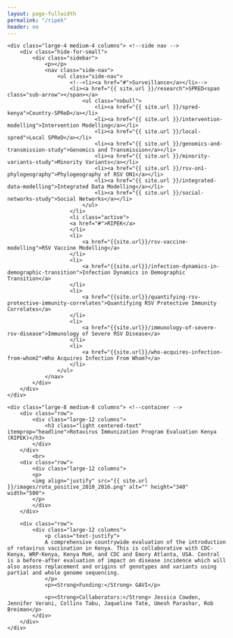 ```yaml
---
layout: page-fullwidth
permalink: "/ripek"
header: no
---
```


<!-- 1 -->

<section role="main" class="scroll-container">
<div class="row">
	
	<div class="large-4 medium-4 columns"> <!--side nav -->
		<div class="hide-for-small">
			<div class="sidebar">			
				<p></p>
				<nav class="side-nav">
					<ul class="side-nav">
						<!--<li><a href="#">Surveillance</a></li>-->
						<li><a href="{{ site.url }}/research">SPRED<span class="sub-arrow"></span></a>
							<ul class="nobull">
								<li><a href="{{ site.url }}/spred-kenya">Country-SPReD</a></li>
      							<li><a href="{{ site.url }}/intervention-modelling">Intervention Modelling</a></li>
     							<li><a href="{{ site.url }}/local-spred">Local SPReD</a></li>
      							<li><a href="{{ site.url }}/genomics-and-transmission-study">Genomics and Transmission</a></li>
      							<li><a href="{{ site.url }}/minority-variants-study">Minority Variants</a></li>
      							<li><a href="{{ site.url }}/rsv-on1-phylogeography">Phylogeography of RSV ON1</a></li>
      							<li><a href="{{ site.url }}/integrated-data-modelling">Integrated Data Modelling</a></li>
      							<li><a href="{{ site.url }}/social-networks-study">Social Networks</a></li>
							</ul>
						</li>
						<li class="active">
						<a href="#">RIPEK</a>
						</li>
						<li>
    						<a href="{{site.url}}/rsv-vaccine-modelling">RSV Vaccine Modelling</a>
  						</li>
  						<li>
    						<a href="{{site.url}}/infection-dynamics-in-demographic-transition">Infection Dynamics in Demographic Transition</a>
  						</li>
  						<li>
    						<a href="{{site.url}}/quantifying-rsv-protective-immunity-correlates">Quantifying RSV Protective Immunity Correlates</a>
  						</li>
  						<li>
    						<a href="{{site.url}}/immunology-of-severe-rsv-disease">Immunology of Severe RSV Disease</a>
  						</li>
  						<li>
    						<a href="{{site.url}}/who-acquires-infection-from-whom2">Who Acquires Infection From Whom?</a>
  						</li>
					</ul>
				</nav>
			</div>
		</div>
	</div>

	<div class="large-8 medium-8 columns"> <!--container -->
		<div class="row">
			<div class="large-12 columns">
				<h3 class="light centered-text" itemprop="headline">Rotavirus Immunization Program Evaluation Kenya (RIPEK)</h3>
			</div>
		</div>
			<br>
		<div class="row">
			<div class="large-12 columns">
			<p>
			<img align="justify" src="{{ site.url }}/images/rota_positive_2010_2016.png" alt="" height="340" width="500">
			</p>
			</div>
		</div>
		
		<div class="row">
			<div class="large-12 columns">
				<p class="text-justify">
				A comprehensive countrywide evaluation of the introduction of rotavirus vaccination in Kenya. This is collaborative with CDC-Kenya, WRP-Kenya, Kenya MoH, and CDC and Emory Atlanta, USA. Central is a before-after evaluation of impact on disease incidence which will also assess replacement and origins of genotypes and variants using partial and whole genome sequencing.
				</p>
				<p><Strong>Funding:</Strong> GAVI</p>

				<p><Strong>Collaborators:</Strong> Jessica Cowden, Jennifer Verani, Collins Tabu, Jaqueline Tate, Umesh Parashar, Rob Breiman</p>
			</div>
		</div>
	</div>
  
</div>
</section>


